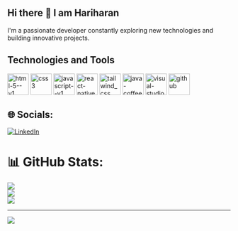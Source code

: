 ## Hi there 👋 I am Hariharan
   I'm a passionate developer constantly exploring new technologies and building innovative projects.
## Technologies and Tools
<div class="inline">
<img width="48" height="48" display="inline" src="https://img.icons8.com/color/48/html-5--v1.png" alt="html-5--v1"/>
<img width="48" height="48" display="inline" src="https://img.icons8.com/color/48/css3.png" alt="css3"/>
<img width="48" height="48" display="inline" src="https://img.icons8.com/color/48/javascript--v1.png" alt="javascript--v1"/>
<img width="48" height="48" display="inline" src="https://img.icons8.com/color/48/react-native.png" alt="react-native"/>
<img width="48" height="48" display="inline" src="https://img.icons8.com/color/48/tailwind_css.png" alt="tailwind_css"/>
<img width="48" height="48" display="inline" src="https://img.icons8.com/color/48/java-coffee-cup-logo--v1.png" alt="java-coffee-cup-logo--v1"/>
<img width="48" height="48" display="inline" src="https://img.icons8.com/fluency/50/visual-studio-code-2019.png" alt="visual-studio-code-2019"/>
<img width="48" height="48" src="https://img.icons8.com/ios-filled/50/github.png" alt="github"/>
</div>

## 🌐 Socials:
[![LinkedIn](https://img.shields.io/badge/LinkedIn-%230077B5.svg?logo=linkedin&logoColor=white)](https://linkedin.com/in/www.linkedin.com/in/ms-hariharan) 


<!-- Proudly created with GPRM ( https://gprm.itsvg.in ) -->
# 📊 GitHub Stats:
![](https://github-readme-stats.vercel.app/api?username=Harits77&theme=github_dark_dimmed&hide_border=false&include_all_commits=false&count_private=false)<br/>
![](https://github-readme-streak-stats.herokuapp.com/?user=Harits77&theme=github_dark_dimmed&hide_border=false)<br/>
![](https://github-readme-stats.vercel.app/api/top-langs/?username=Harits77&theme=github_dark_dimmed&hide_border=false&include_all_commits=false&count_private=false&layout=compact)

---
[![](https://visitcount.itsvg.in/api?id=Harits77&icon=0&color=0)](https://visitcount.itsvg.in)

<!-- Proudly created with GPRM ( https://gprm.itsvg.in ) -->



<!--[![Harits77 github activity graph](https://github-readme-activity-graph.vercel.app/graph?username=Ashutosh00710)](https://github.com/ashutosh00710/github-readme-activity-graph)-->
<!--
**Harits77/Harits77** is a ✨ _special_ ✨ repository because its `README.md` (this file) appears on your GitHub profile.


- 🔭 I’m currently working on ...
- 🌱 I’m currently learning ...
- 👯 I’m looking to collaborate on ...
- 🤔 I’m looking for help with ...
- 💬 Ask me about ...
- 📫 How to reach me: ...
- 😄 Pronouns: ...
- ⚡ Fun fact: ...

